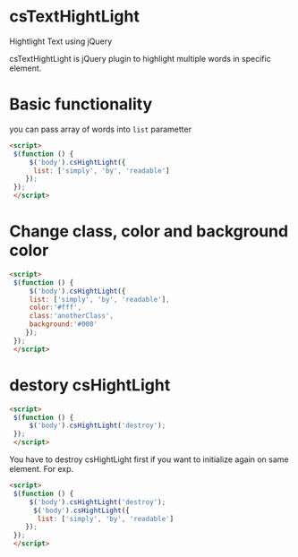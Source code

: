 # csTextHightLight
Hightlight Text using jQuery

csTextHightLight is jQuery plugin to highlight multiple words in specific element.

# Basic  functionality 
you can pass array of words into `list` parametter
```html
<script>
 $(function () {
     $('body').csHightLight({  
      list: ['simply', 'by', 'readable']
    });
 });
 </script>
```
# Change class, color and background color

```html
<script>
 $(function () {
     $('body').csHightLight({
     list: ['simply', 'by', 'readable'],
     color:'#fff',
     class:'anotherClass',
     background:'#000'
    });
 });
 </script>
```

# destory csHightLight
```html
<script>
 $(function () {
     $('body').csHightLight('destroy');
 });
 </script>
```

You have to destroy csHightLight first if you want to initialize again on same element.
For exp. 
```html
<script>
 $(function () {
     $('body').csHightLight('destroy');
      $('body').csHightLight({  
       list: ['simply', 'by', 'readable']
    });
 });
 </script>
```